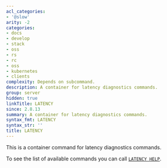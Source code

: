 ```yaml
---
acl_categories:
- '@slow'
arity: -2
categories:
- docs
- develop
- stack
- oss
- rs
- rc
- oss
- kubernetes
- clients
complexity: Depends on subcommand.
description: A container for latency diagnostics commands.
group: server
hidden: true
linkTitle: LATENCY
since: 2.8.13
summary: A container for latency diagnostics commands.
syntax_fmt: LATENCY
syntax_str: ''
title: LATENCY
---
```

This is a container command for latency diagnostics commands.

To see the list of available commands you can call [`LATENCY HELP`](/commands/latency-help).